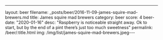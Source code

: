 ---
layout: beer
filename: _posts/beer/2016-11-09-james-squire-mad-brewers.md
title: James squire mad brewers
category: beer
score: 4
beer-date: "2020-01-16"
desc: "Raspberry is noticeable straight away. Ok to start, but by the end of a pint there’s just too much sweetness"
permalink: /beer/:title.html
img: /img/list/james-squire-mad-brewers.jpeg---
